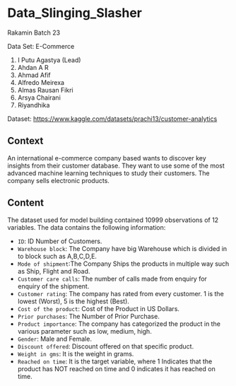 # Data_Slinging_Slasher

Rakamin Batch 23

Data Set: E-Commerce

1. I Putu Agastya (Lead)
2. Ahdan A R
3. Ahmad Afif
4. Alfredo Meirexa
5. Almas Rausan Fikri
6. Arsya Chairani
7. Riyandhika

Dataset: https://www.kaggle.com/datasets/prachi13/customer-analytics

## Context
An international e-commerce company based wants to discover key insights from their customer database. They want to use some of the most advanced machine learning techniques to study their customers. The company sells electronic products.

## Content
The dataset used for model building contained 10999 observations of 12 variables.
The data contains the following information:

* ```ID```: ID Number of Customers.
* ```Warehouse block```: The Company have big Warehouse which is divided in to block such as A,B,C,D,E.
* ```Mode of shipment```:The Company Ships the products in multiple way such as Ship, Flight and Road.
* ```Customer care calls```: The number of calls made from enquiry for enquiry of the shipment.
* ```Customer rating```: The company has rated from every customer. 1 is the lowest (Worst), 5 is the highest (Best).
* ```Cost of the product```: Cost of the Product in US Dollars.
* ```Prior purchases```: The Number of Prior Purchase.
* ```Product importance```: The company has categorized the product in the various parameter such as low, medium, high.
* ```Gender```: Male and Female.
* ```Discount offered```: Discount offered on that specific product.
* ```Weight in gms```: It is the weight in grams.
* ```Reached on time```: It is the target variable, where 1 Indicates that the product has NOT reached on time and 0 indicates it has reached on time.
